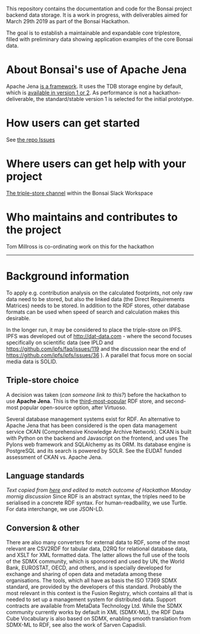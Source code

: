 This repository contains the documentation and code for the Bonsai project backend data storage. It is a work in progress, with deliverables aimed for March 29th 2019 as part of the Bonsai Hackathon.

The goal is to establish a maintainable and expandable core triplestore, filled with preliminary data showing application examples of the core Bonsai data.


# About Bonsai's use of Apache Jena
Apache Jena [is a framework](https://jena.apache.org/getting_started/index.html). It uses the TDB storage engine by default, which is [available in version 1 or 2](https://jena.apache.org/documentation/tdb/index.html). As performance is not a hackathon-deliverable, the standard/stable version 1 is selected for the initial prototype.


# How users can get started
See [the repo Issues](https://github.com/BONSAMURAIS/triple-store/issues)

# Where users can get help with your project
[The triple-store channel](https://bonsai-open.slack.com/messages/CH9MHJL2K) within the Bonsai Slack Workspace 

# Who maintains and contributes to the project
Tom Millross is co-ordinating work on this for the hackathon

****
# Background information
To apply e.g. contribution analysis on the calculated footprints, not only raw data need to be stored, but also the linked data (the Direct Requirements Matrices) needs to be stored. In addition to the RDF stores, other database formats can be used when speed of search and calculation makes this desirable.

In the longer run, it may be considered to place the triple-store on IPFS. IPFS was developed out of http://dat-data.com - where the second focuses specifically on scientific data (see IPLD and https://github.com/ipfs/faq/issues/119 and the discussion near the end of https://github.com/ipfs/ipfs/issues/36 ). A parallel that focus more on social media data is SOLID.


## Triple-store choice
A decision was taken (_can someone link to this?_) before the hackathon to use **Apache Jena**. This is the [third-most-popular](https://db-engines.com/en/ranking/rdf+store) RDF store, and second-most popular open-source option, after Virtuoso. 

Several database management systems exist for RDF. An alternative to Apache Jena that has been considered is the open data management service CKAN (Comprehensive Knowledge Archive Network). CKAN is built with Python on the backend and Javascript on the frontend, and uses The Pylons web framework and SQLAlchemy as its ORM. Its database engine is PostgreSQL and its search is powered by SOLR. See the EUDAT funded assessment of CKAN vs. Apache Jena.

## Language standards
_Text copied from [here](https://github.com/BONSAMURAIS/bonsai/wiki/Data-Storage) and edited to match outcome of Hackathon Monday mornig discussion_
Since RDF is an abstract syntax, the triples need to be serialised in a concrete RDF syntax. For human-readbaility, we use Turtle. For data interchange, we use JSON-LD.

## Conversion & other
There are also many converters for external data to RDF, some of the most relevant are CSV2RDF for tabular data, D2RQ for relational database data, and XSLT for XML formatted data. The latter allows the full use of the tools of the SDMX community, which is sponsored and used by UN, the World Bank, EUROSTAT, OECD, and others, and is specially developed for exchange and sharing of open data and metadata among these organisations. The tools, which all have as basis the ISO 17369 SDMX standard, are provided by the developers of this standard. Probably the most relevant in this context is the Fusion Registry, which contains all that is needed to set up a management system for distributed data. Support contracts are available from MetaData Technology Ltd. While the SDMX community currently works by default in XML (SDMX-ML), the RDF Data Cube Vocabulary is also based on SDMX, enabling smooth translation from SDMX-ML to RDF, see also the work of Sarven Capadisli.
